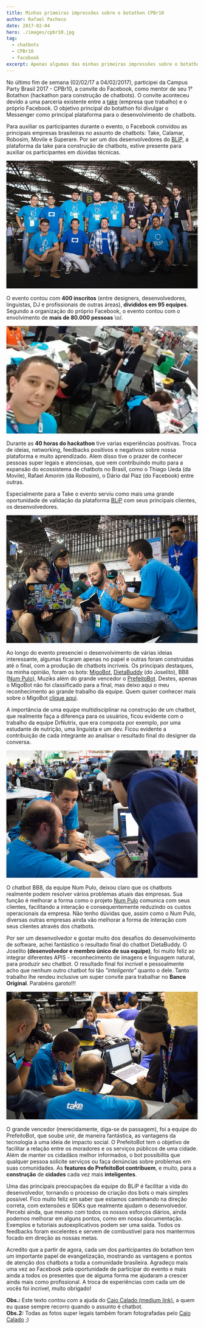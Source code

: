 ```yaml
---
title: Minhas primeiras impressões sobre o botathon CPBr10
author: Rafael Pacheco
date: 2017-02-04
hero: ./images/cpbr10.jpg
tag:
  - chatbots
  - CPBr10
  - Facebook
excerpt: Apenas algumas das minhas primeiras impressões sobre o botathon do Facebook na CPBr10
---
```


No último fim de semana (02/02/17 a 04/02/2017), participei da Campus Party Brasil 2017 - CPBr10, a convite do Facebook,
como mentor de seu 1° Botathon (hackathon para construção de chatbots). O convite aconteceu devido a uma parceria
existente entre a [take](http://take.net/) (empresa que trabalho) e o próprio Facebook.
O objetivo principal do botathon foi divulgar o Messenger como principal plataforma para o desenvolvimento de
chatbots.

Para auxiliar os participantes durante o evento, o Facebook convidou as principais empresas brasileiras no
assunto de chatbots: Take, Calamar, Robosim, Movile e Superare. Por ser um dos desenvolvedores do [BLiP](https://blip.ai/),
a plataforma da take para construção de chatbots, estive presente para auxiliar os participantes em dúvidas técnicas.

![Mentores do evento](./images/mentores.jpg)

O evento contou com **400 inscritos** (entre designers, desenvolvedores, linguistas, DJ e profissionais de outras áreas),
**divididos em 95 equipes**. Segundo a organização do próprio Facebook, o evento contou com o envolvimento de
**mais de 80.000 pessoas** \o/.

![Evento](./images/evento.jpg)

Durante as **40 horas do hackathon** tive varias experiências positivas. Troca de ideias, networking, feedbacks
positivos e negativos sobre nossa plataforma e muito aprendizado. Alem disso tive o prazer de conhecer pessoas
super legais e atenciosas, que vem contribuindo muito para a expansão do ecossistema de chatbots no Brasil, como
o Thiago Ueda (da Movile), Rafael Amorim (da Robosim), o Dário dal Piaz (do Facebook) entre outras.

Especialmente para a Take o evento serviu como mais uma grande oportunidade de validação da plataforma [BLiP](https://blip.ai/)
com seus principais clientes, os desenvolvedores.

![Evento](./images/mentoria1.jpg)

Ao longo do evento presenciei o desenvolvimento de várias ideias interessante, algumas ficaram apenas no papel e outras foram construidas
até o final, com a produção de chatbots incríveis. Os principais destaques, na minha opinião, foram os bots: [MigoBot](https://www.facebook.com/migomessenger/),
[DietaBuddy](http://m.me/dietabuddy) (do Joselito), BB8 ([Num Pulo](https://www.facebook.com/numpulo)), Muziks além
do grande vencedor o [PrefeitoBot](https://www.messenger.com/t/prefeitobot/). Destes, apenas o
MigoBot não foi classificado para a final, mas deixo aqui o meu reconhecimento ao grande trabalho da equipe.
Quem quiser conhecer mais sobre o MigoBot [clique aqui](https://www.facebook.com/migomessenger/).

A importância de uma equipe multidisciplinar na construção de um chatbot, que realmente faça a diferença para os usuários, ficou evidente com
o trabalho da equipe DrNutrix, que era composta por exemplo, por uma estudante de nutrição, uma linguísta e um dev.
Ficou evidente a contribuição de cada integrante ao analisar o resultado final do designer da conversa.

![Evento](./images/mentoria2.jpg)

O chatbot BB8, da equipe Num Pulo, deixou claro que os chatbots realmente podem resolver vários problemas atuais
das empresas. Sua função é melhorar a forma como o projeto [Num Pulo](https://www.facebook.com/numpulo)
comunica com seus clientes, facilitando a interação e consequentemente reduzindo os custos operacionais da empresa.
Não tenho dúvidas que, assim como o Num Pulo, diversas outras empresas ainda vão melhorar a forma de interação
com seus clientes através dos chatbots.

Por ser um desenvolvedor e gostar muito dos desafios do desenvolvimento de software, achei fantástico o
resultado final do chatbot DietaBuddy. O Joselito **(desenvolvedor e membro único de sua equipe)**, foi muito
feliz ao integrar diferentes APIS - reconhecimento de imagens e linguagem natural, para produzir seu chatbot.
O resultado final foi incrível e pessoalmente acho que nenhum outro chatbot foi tão _"inteligente"_ quanto o dele.
Tanto trabalho lhe rendeu inclusive um super convite para trabalhar no **Banco Original**. Parabéns garoto!!!

![Evento](./images/mentoria3.jpg)

O grande vencedor (merecidamente, diga-se de passagem), foi a equipe do PrefeitoBot, que soube unir, de maneira fantástica,
as vantagens da tecnologia à uma ideia de impacto social. O PrefeitoBot tem o objetivo de facilitar a relação
entre os moradores e os serviços públicos de uma cidade. Além de manter os cidadãos melhor informados, o bot
possibilita que qualquer pessoa solicite serviços ou faça denúncias sobre problemas em suas comunidades.
As **features do PrefeitoBot contribuem**, e muito, para a **construção** de **cidades** cada vez mais **inteligentes**.

Uma das principais preocupações da equipe do BLiP é facilitar a vida do desenvolvedor, tornando o processo de
criação dos bots o mais simples possível. Fico muito feliz em saber que estamos caminhando na direção correta,
com extensões e SDKs que realmente ajudam o desenvolvedor. Percebi ainda, que mesmo com todos os nossos esforços diários,
ainda podemos melhorar em alguns pontos, como em nossa documentação. Exemplos e tutoriais autoexplicativos podem
ser uma saída. Todos os feedbacks foram excelentes e servem de combustível para nos mantermos focado em direção as
nossas metas.

Acredito que a partir de agora, cada um dos participantes do botathon tem um importante papel de evangelização,
mostrando as vantagens e pontos de atenção dos chatbots a toda a comunidade brasileira.
Agradeço mais uma vez ao Facebook pela oportunidade de participar do evento e mais ainda a todos os presentes
que de alguma forma me ajudaram a crescer ainda mais como profissional.
A troca de experiências com cada um de vocês foi incrível, muito obrigado!

**Obs.:** Este texto contou com a ajuda do [Caio Calado (medium link)](goo.gl/lCk2Qm), a quem eu quase sempre recorro quando o assunto é chatbot.  
**Obs.2:** Todas as fotos super legais também foram fotografadas pelo [Caio Calado](goo.gl/lCk2Qm) ;)
